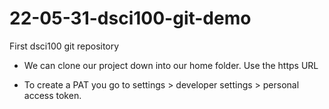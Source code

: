 # 22-05-31-dsci100-git-demo
First dsci100 git repository


- We can clone our project down into our home folder. Use the https URL 

- To create a PAT you go to settings > developer settings > personal access token. 

